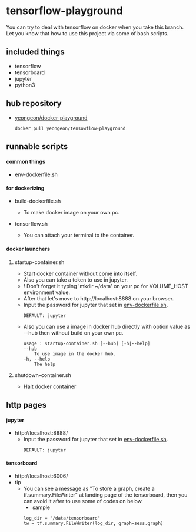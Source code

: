# tensorflow-playground #

You can try to deal with tensorflow on docker when you take this branch.
Let you know that how to use this project via some of bash scripts.

## included things ##

* tensorflow
* tensorboard
* jupyter
* python3

## hub repository ##

* [yeongeon/docker-playground](https://hub.docker.com/r/yeongeon/tensorflow-playground)
    ```
    docker pull yeongeon/tensowflow-playground
    ```

## runnable scripts ##

#### common things ####

* env-dockerfile.sh	

#### for dockerizing ####

* build-dockerfile.sh 
    * To make docker image on your own pc.

* tensorflow.sh 
    * You can attach your terminal to the container.

#### docker launchers ####

1. startup-container.sh
    * Start docker container without come into itself.
    * Also you can take a token to use in jupyter.
    * ! Don't forget it typing 'mkdir ~/data' on your pc for VOLUME_HOST environment value.
    * After that let's move to http://localhost:8888 on your browser.
    * Input the password for jupyter that set in [env-dockerfile.sh](https://github.com/yeongeon/tensorflow-playground/blob/master/sbin/env-dockerfile.sh).
        ```
        DEFAULT: jupyter
        ```
    * Also you can use a image in docker hub directly with option value as --hub then without build on your own pc.
        ```
        usage : startup-container.sh [--hub] [-h|--help]
        --hub
            To use image in the docker hub.
        -h, --help
            The help
        ```

3. shutdown-container.sh
    * Halt docker container

## http pages ##

#### jupyter ####

* http://localhost:8888/
    * Input the password for jupyter that set in [env-dockerfile.sh](https://github.com/yeongeon/tensorflow-playground/blob/master/sbin/env-dockerfile.sh).
        ```
        DEFAULT: jupyter
        ```

#### tensorboard ####

* http://localhost:6006/
* tip
    * You can see a message as "To store a graph, create a tf.summary.FileWriter" at landing page of the tensorboard, then you can avoid it after to use some of codes on below.
        * sample
        ```
        log_dir = "/data/tensorboard"
        tw = tf.summary.FileWriter(log_dir, graph=sess.graph)
        ```


